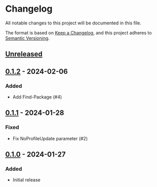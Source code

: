 # Changelog

All notable changes to this project will be documented in this file.

The format is based on [Keep a Changelog][keep-a-changelog],
and this project adheres to [Semantic Versioning][semver].

[keep-a-changelog]: https://keepachangelog.com/en/1.0.0/
[semver]: https://semver.org/spec/v2.0.0.html

## [Unreleased]

## [0.1.2] - 2024-02-06

### Added

- Add Find-Package (#4)

## [0.1.1] - 2024-01-28

### Fixed

- Fix NoProfileUpdate parameter (#2)

## [0.1.0] - 2024-01-27

### Added

- Initial release

[Unreleased]: https://github.com/anypackage/modulefast/compare/v0.1.2...HEAD
[0.1.2]: https://github.com/anypackage/modulefast/releases/tag/v0.1.2
[0.1.1]: https://github.com/anypackage/modulefast/releases/tag/v0.1.1
[0.1.0]: https://github.com/anypackage/modulefast/releases/tag/v0.1.0
